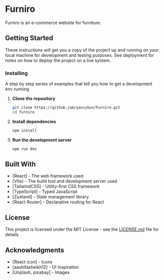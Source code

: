 # Furniro

Furniro is an e-commerce website for furniture.

## Getting Started

These instructions will get you a copy of the project up and running on your local machine for development and testing purposes. See deployment for notes on how to deploy the project on a live system.

### Installing

A step by step series of examples that tell you how to get a development env running

1. **Clone the repository**

   ```bash
   git clone https://github.com/yancykun/Furniro.git
   cd furniro
   ```

2. **Install dependencies**

   ```bash
   npm install
   ```

3. **Run the development server**
   ```bash
   npm run dev
   ```

## Built With

- [React] - The web framework used
- [Vite] - The build tool and development server used
- [TailwindCSS] - Utility-first CSS framework
- [TypeScript] - Typed JavaScript
- [Zustand] - State management library
- [React Router] - Declarative routing for React

## License

This project is licensed under the MIT License - see the [LICENSE.md](LICENSE.md) file for details

## Acknowledgments

- [React icon] - Icons
- [aashifasheikh12] - UI Inspiration
- [Unplash, pixabay] - Images

